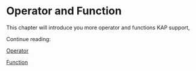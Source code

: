 # Operator and Function

This chapter will introduce you more operator and functions KAP support,

Continue reading:

[Operator](operator.en.md)

[Function](function.en.md)